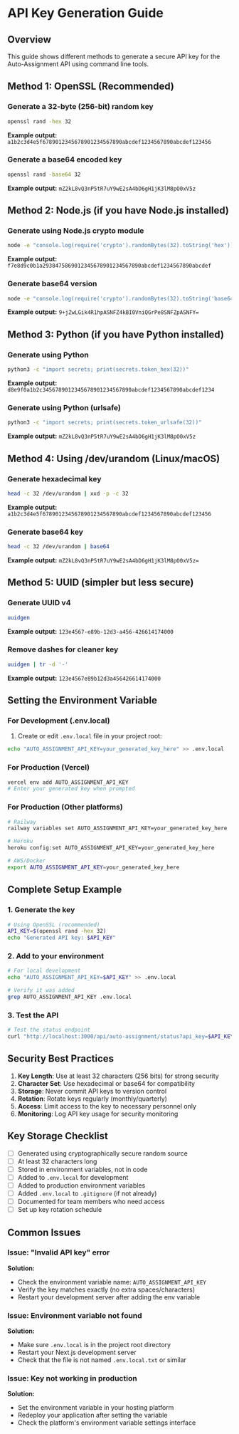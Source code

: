 # API Key Generation Guide

## Overview
This guide shows different methods to generate a secure API key for the Auto-Assignment API using command line tools.

## Method 1: OpenSSL (Recommended)

### Generate a 32-byte (256-bit) random key
```bash
openssl rand -hex 32
```
**Example output:** `a1b2c3d4e5f6789012345678901234567890abcdef1234567890abcdef123456`

### Generate a base64 encoded key
```bash
openssl rand -base64 32
```
**Example output:** `mZ2kL8vQ3nP5tR7uY9wE2sA4bD6gH1jK3lM8pO0xV5z`

## Method 2: Node.js (if you have Node.js installed)

### Generate using Node.js crypto module
```bash
node -e "console.log(require('crypto').randomBytes(32).toString('hex'))"
```
**Example output:** `f7e8d9c0b1a2938475869012345678901234567890abcdef1234567890abcdef`

### Generate base64 version
```bash
node -e "console.log(require('crypto').randomBytes(32).toString('base64'))"
```
**Example output:** `9+jZwLGik4R1hpASNFZ4kBI0VniQGrPe8SNFZpASNFY=`

## Method 3: Python (if you have Python installed)

### Generate using Python
```bash
python3 -c "import secrets; print(secrets.token_hex(32))"
```
**Example output:** `d8e9f0a1b2c3456789012345678901234567890abcdef1234567890abcdef1234`

### Generate using Python (urlsafe)
```bash
python3 -c "import secrets; print(secrets.token_urlsafe(32))"
```
**Example output:** `mZ2kL8vQ3nP5tR7uY9wE2sA4bD6gH1jK3lM8pO0xV5z`

## Method 4: Using /dev/urandom (Linux/macOS)

### Generate hexadecimal key
```bash
head -c 32 /dev/urandom | xxd -p -c 32
```
**Example output:** `a1b2c3d4e5f6789012345678901234567890abcdef1234567890abcdef123456`

### Generate base64 key
```bash
head -c 32 /dev/urandom | base64
```
**Example output:** `mZ2kL8vQ3nP5tR7uY9wE2sA4bD6gH1jK3lM8pO0xV5z=`

## Method 5: UUID (simpler but less secure)

### Generate UUID v4
```bash
uuidgen
```
**Example output:** `123e4567-e89b-12d3-a456-426614174000`

### Remove dashes for cleaner key
```bash
uuidgen | tr -d '-'
```
**Example output:** `123e4567e89b12d3a456426614174000`

## Setting the Environment Variable

### For Development (.env.local)
1. Create or edit `.env.local` file in your project root:
```bash
echo "AUTO_ASSIGNMENT_API_KEY=your_generated_key_here" >> .env.local
```

### For Production (Vercel)
```bash
vercel env add AUTO_ASSIGNMENT_API_KEY
# Enter your generated key when prompted
```

### For Production (Other platforms)
```bash
# Railway
railway variables set AUTO_ASSIGNMENT_API_KEY=your_generated_key_here

# Heroku
heroku config:set AUTO_ASSIGNMENT_API_KEY=your_generated_key_here

# AWS/Docker
export AUTO_ASSIGNMENT_API_KEY=your_generated_key_here
```

## Complete Setup Example

### 1. Generate the key
```bash
# Using OpenSSL (recommended)
API_KEY=$(openssl rand -hex 32)
echo "Generated API key: $API_KEY"
```

### 2. Add to your environment
```bash
# For local development
echo "AUTO_ASSIGNMENT_API_KEY=$API_KEY" >> .env.local

# Verify it was added
grep AUTO_ASSIGNMENT_API_KEY .env.local
```

### 3. Test the API
```bash
# Test the status endpoint
curl "http://localhost:3000/api/auto-assignment/status?api_key=$API_KEY"
```

## Security Best Practices

1. **Key Length**: Use at least 32 characters (256 bits) for strong security
2. **Character Set**: Use hexadecimal or base64 for compatibility
3. **Storage**: Never commit API keys to version control
4. **Rotation**: Rotate keys regularly (monthly/quarterly)
5. **Access**: Limit access to the key to necessary personnel only
6. **Monitoring**: Log API key usage for security monitoring

## Key Storage Checklist

- [ ] Generated using cryptographically secure random source
- [ ] At least 32 characters long
- [ ] Stored in environment variables, not in code
- [ ] Added to `.env.local` for development
- [ ] Added to production environment variables
- [ ] Added `.env.local` to `.gitignore` (if not already)
- [ ] Documented for team members who need access
- [ ] Set up key rotation schedule

## Common Issues

### Issue: "Invalid API key" error
**Solution:** 
- Check the environment variable name: `AUTO_ASSIGNMENT_API_KEY`
- Verify the key matches exactly (no extra spaces/characters)
- Restart your development server after adding the env variable

### Issue: Environment variable not found
**Solution:**
- Make sure `.env.local` is in the project root directory
- Restart your Next.js development server
- Check that the file is not named `.env.local.txt` or similar

### Issue: Key not working in production
**Solution:**
- Set the environment variable in your hosting platform
- Redeploy your application after setting the variable
- Check the platform's environment variable settings interface 